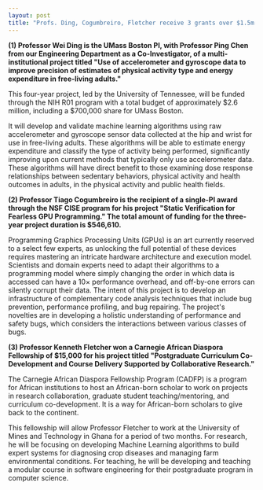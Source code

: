 ```yaml
---
layout: post
title: "Profs. Ding, Cogumbreiro, Fletcher receive 3 grants over $1.5m!"
---
```


**(1) Professor Wei Ding is the UMass Boston PI, with Professor Ping Chen from our Engineering Department as a Co-Investigator, of a multi-institutional project titled "Use of accelerometer and gyroscope data to improve precision of estimates of physical activity type and energy expenditure in free-living adults."**

This four-year project, led by the University of Tennessee, will be funded through the NIH R01 program with a total budget of approximately $2.6 million, including a $700,000 share for UMass Boston.
 
It will develop and validate machine learning algorithms using raw accelerometer and gyroscope sensor data collected at the hip and wrist for use in free-living adults. These algorithms will be able to estimate energy expenditure and classify the type of activity being performed, significantly improving upon current methods that typically only use accelerometer data. These algorithms will have direct benefit to those examining dose response relationships between sedentary behaviors, physical activity and health outcomes in adults, in the physical activity and public health fields.


**(2) Professor Tiago Cogumbreiro is the recipient of a single-PI award through the NSF CISE program for his project "Static Verification for Fearless GPU Programming." The total amount of funding for the three-year project duration is $546,610.**

Programming Graphics Processing Units (GPUs) is an art currently reserved to a select few experts, as unlocking the full potential of these devices requires mastering an intricate hardware architecture and execution model. Scientists and domain experts need to adapt their algorithms to a programming model where simply changing the order in which data is accessed can have a 10× performance overhead, and off-by-one errors can silently corrupt their data. The intent of this project is to develop an infrastructure of complementary code analysis techniques that include bug prevention, performance profiling, and bug repairing. The project's novelties are in developing a holistic understanding of performance and safety bugs, which considers the interactions between various classes of bugs.


**(3) Professor Kenneth Fletcher won a Carnegie African Diaspora Fellowship of $15,000 for his project titled "Postgraduate Curriculum Co-Development and Course Delivery Supported by
Collaborative Research."**

The Carnegie African Diaspora Fellowship Program (CADFP) is a program for African institutions to host an African-born scholar to work on projects in research collaboration, graduate student teaching/mentoring, and curriculum co-development. It is a way for African-born scholars to give back to the continent.

This fellowship will allow Professor Fletcher to work at the University of Mines and Technology in Ghana for a period of two months. For research, he will be focusing on developing Machine Learning algorithms to build expert systems for diagnosing crop diseases and managing farm environmental conditions. For teaching, he will be developing and teaching a modular course in software engineering for their postgraduate program in computer science.
